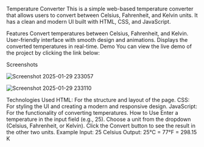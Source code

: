 Temperature Converter
This is a simple web-based temperature converter that allows users to convert between Celsius, Fahrenheit, and Kelvin units. It has a clean and modern UI built with HTML, CSS, and JavaScript.

Features
Convert temperatures between Celsius, Fahrenheit, and Kelvin.
User-friendly interface with smooth design and animations.
Displays the converted temperatures in real-time.
Demo
You can view the live demo of the project by clicking the link below:

Screenshots

![Screenshot 2025-01-29 233057](https://github.com/user-attachments/assets/22b71c19-9288-41ac-b8db-31afd12af0b6)

![Screenshot 2025-01-29 233110](https://github.com/user-attachments/assets/aa299cbb-3c99-43bb-a21d-12b93b1eea29)


Technologies Used
HTML: For the structure and layout of the page.
CSS: For styling the UI and creating a modern and responsive design.
JavaScript: For the functionality of converting temperatures.
How to Use
Enter a temperature in the input field (e.g., 25).
Choose a unit from the dropdown (Celsius, Fahrenheit, or Kelvin).
Click the Convert button to see the result in the other two units.
Example
Input: 25 Celsius
Output: 25°C = 77°F = 298.15 K
